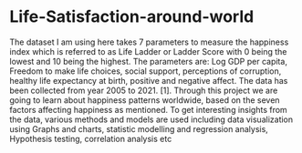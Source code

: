 # Life-Satisfaction-around-world
The dataset I  am using here takes 7 parameters to measure the happiness index which is  referred to as Life Ladder or Ladder Score with 0 being the lowest and 10 being  the highest. The parameters are: Log GDP per capita, Freedom to make life  choices, social support, perceptions of corruption, healthy life expectancy at birth,  positive and negative affect. The data has been collected from year 2005 to 2021.  [1]. Through this project we are going to learn about happiness patterns  worldwide, based on the seven factors affecting happiness as mentioned. To get  interesting insights from the data, various methods and models are used including  data visualization using Graphs and charts, statistic modelling and regression  analysis, Hypothesis testing, correlation analysis etc
